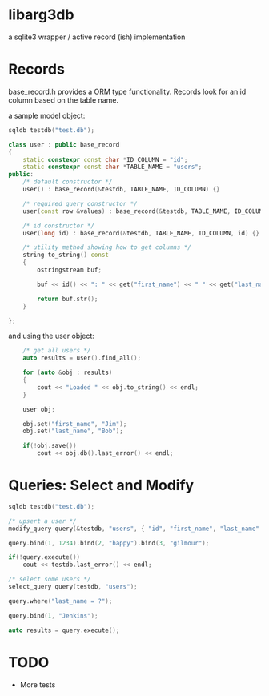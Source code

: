 
libarg3db
=========

a sqlite3 wrapper / active record (ish) implementation

Records
=======

base_record.h provides a ORM type functionality.  Records look for an id column based on the table name.

a sample model object:
```c++
sqldb testdb("test.db");

class user : public base_record
{
    static constexpr const char *ID_COLUMN = "id";
    static constexpr const char *TABLE_NAME = "users";
public:
    /* default constructor */
    user() : base_record(&testdb, TABLE_NAME, ID_COLUMN) {}

    /* required query constructor */
    user(const row &values) : base_record(&testdb, TABLE_NAME, ID_COLUMN, values) {}

    /* id constructor */
    user(long id) : base_record(&testdb, TABLE_NAME, ID_COLUMN, id) {}

    /* utility method showing how to get columns */
    string to_string() const
    {
        ostringstream buf;

        buf << id() << ": " << get("first_name") << " " << get("last_name");

        return buf.str();
    }

};
```

and using the user object:
```c++
    /* get all users */
 	auto results = user().find_all();

    for (auto &obj : results)
    {
        cout << "Loaded " << obj.to_string() << endl;
    }

    user obj;

    obj.set("first_name", "Jim");
    obj.set("last_name", "Bob");

    if(!obj.save())
    	cout << obj.db().last_error() << endl;

```


Queries: Select and Modify
==========================

```c++
sqldb testdb("test.db");

/* upsert a user */
modify_query query(&testdb, "users", { "id", "first_name", "last_name" });

query.bind(1, 1234).bind(2, "happy").bind(3, "gilmour");

if(!query.execute())
    cout << testdb.last_error() << endl;

/* select some users */
select_query query(testdb, "users");

query.where("last_name = ?");

query.bind(1, "Jenkins");

auto results = query.execute();
```

TODO
====

* More tests

